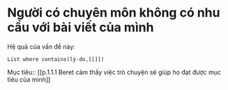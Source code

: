 # Người có chuyên môn không có nhu cầu với bài viết của mình

Hệ quả của vấn đề này:
```dataview
List where contains(lý-do,[[]])
```

Mục tiêu:: [[p.1.1.1 Beret cảm thấy việc trò chuyện sẽ giúp họ đạt được mục tiêu của mình]]